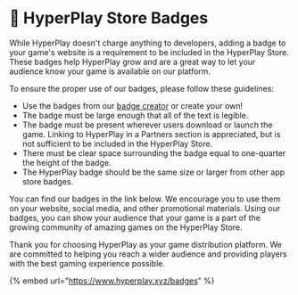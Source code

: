 # 📛 HyperPlay Store Badges

While HyperPlay doesn't charge anything to developers, adding a badge to your game's website is a requirement to be included in the HyperPlay Store. These badges help HyperPlay grow and are a great way to let your audience know your game is available on our platform.&#x20;

To ensure the proper use of our badges, please follow these guidelines:

* Use the badges from our [badge creator](https://www.hyperplay.xyz/badges) or create your own!
* The badge must be large enough that all of the text is legible.
* The badge must be present wherever users download or launch the game. Linking to HyperPlay in a Partners section is appreciated, but is not sufficient to be included in the HyperPlay Store.
* There must be clear space surrounding the badge equal to one-quarter the height of the badge.
* The HyperPlay badge should be the same size or larger from other app store badges.

You can find our badges in the link below. We encourage you to use them on your website, social media, and other promotional materials. Using our badges, you can show your audience that your game is a part of the growing community of amazing games on the HyperPlay Store.

Thank you for choosing HyperPlay as your game distribution platform. We are committed to helping you reach a wider audience and providing players with the best gaming experience possible.

{% embed url="https://www.hyperplay.xyz/badges" %}
